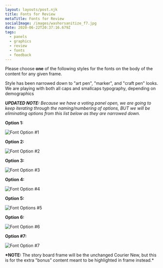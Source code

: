 ```yaml
---
layout: layouts/post.njk
title: Fonts for Review
metaTitle: Fonts for Review
socialImage: /images/washorsanitize_f7.jpg
date: 2020-06-22T20:37:16.679Z
tags:
  - panels
  - graphics
  - review
  - fonts
  - feedback
---
```

Please choose **one** of the following styles for the fonts on the body of the content for any given frame.

Style has been narrowed down to "art pen", "marker", and "craft pen" looks. We are playing with both all caps and smallcaps typography, depending on demographics

***UPDATED NOTE:** Because we have a voting panel open, we are going to keep iterating through the naming/numbering of options, BUT we will be eliminating options from this list below as they are narrowed down.*

**Option 1:**

![Font Option #1](/images/washorsanitize_f2.jpg "Font Option #1")

**Option 2:**

![Font Option #2](/images/washorsanitize_f2.jpg "Font Option #2")

**Option 3:**

![Font Option #3](/images/washorsanitize_f3.jpg "Font Option #3")

**Option 4:**

![Font Option #4](/images/washorsanitize_f4.jpg "Font Option #4")

**Option 5:**

![Font Options #5](/images/washorsanitize_f5.jpg "Font Options #5")

**Option 6:**

![Font Option #6](/images/washorsanitize_f6.jpg "Font Option #6")

**Option #7:**

![Font Option #7](/images/washorsanitize_f7.jpg "Font Option #7")

**\*NOTE:** The story board frame will be the unchanged Courier New, but this is for the extra "bonus" content meant to be highlighted in frame instead.*